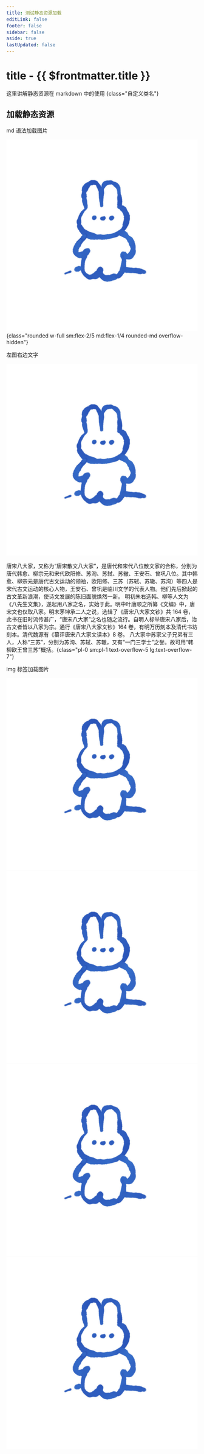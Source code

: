 ```yaml
---
title: 测试静态资源加载
editLink: false
footer: false
sidebar: false
aside: true
lastUpdated: false
---
```


# title - {{ $frontmatter.title }}

这里讲解静态资源在 markdown 中的使用 {class="自定义类名"}

## 加载静态资源

md 语法加载图片

![An image](/img/rabit.jpeg) {class="rounded w-full sm:flex-2/5 md:flex-1/4 rounded-md overflow-hidden"}

左图右边文字

<div class="flex flex-col sm:flex-row">

<p class="w-full sm:flex-2/5 md:flex-1/4 min-w-1/4">
 <img src="/img/rabit.jpeg" class="rounded rounded-md shadow-lg overflow-hidden">
</p>

唐宋八大家，又称为“唐宋散文八大家”，是唐代和宋代八位散文家的合称，分别为唐代韩愈、柳宗元和宋代欧阳修、苏洵、苏轼、苏辙、王安石、曾巩八位。其中韩愈、柳宗元是唐代古文运动的领袖，欧阳修、三苏（苏轼、苏辙、苏洵）等四人是宋代古文运动的核心人物，王安石、曾巩是临川文学的代表人物。他们先后掀起的古文革新浪潮，使诗文发展的陈旧面貌焕然一新。
明初朱右选韩、柳等人文为《八先生文集》，遂起用八家之名，实始于此。明中叶唐顺之所纂《文编》中，唐宋文也仅取八家。明末茅坤承二人之说，选辑了《唐宋八大家文钞》共 164 卷，此书在旧时流传甚广，“唐宋八大家”之名也随之流行。自明人标举唐宋八家后，治古文者皆以八家为宗。通行《唐宋八大家文钞》164 卷，有明万历刻本及清代书坊刻本。清代魏源有《纂评唐宋八大家文读本》8 卷。
八大家中苏家父子兄弟有三人，人称“三苏”，分别为苏洵、苏轼、苏辙，又有“一门三学士”之誉。故可用“韩柳欧王曾三苏”概括。{class="pl-0 sm:pl-1 text-overflow-5 lg:text-overflow-7"}

</div>

img 标签加载图片

<div class="grid grid-cols-1 sm:grid-cols-2 md:grid-cols-2 lg:grid-cols-3 el:grid-cols-4 gap-4">
  <img src="/img/rabit.jpeg" class="rounded-md shadow-lg w-full">
  <img src="/img/rabit.jpeg" class="rounded-md shadow-lg w-full">
  <img src="/img/rabit.jpeg" class="rounded-md shadow-lg w-full">
  <img src="/img/rabit.jpeg" class="rounded-md shadow-lg w-full">
</div>

